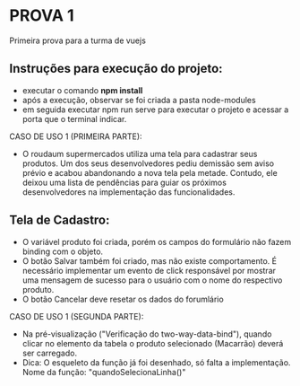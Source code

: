 # PROVA 1
Primeira prova para a turma de vuejs

## Instruções para execução do projeto:
 * executar o comando **npm install**
 * após a execução, observar se foi criada a pasta node-modules
 * em seguida executar npm run serve para executar o projeto e acessar a porta que o terminal indicar. 

CASO DE USO 1 (PRIMEIRA PARTE):
  * O roudaum supermercados utiliza uma tela para cadastrar seus produtos. Um dos seus desenvolvedores pediu demissão sem aviso prévio e acabou abandonando a nova tela pela metade. Contudo, ele deixou uma lista de pendências para guiar os próximos desenvolvedores na implementação das funcionalidades.
  
  ## Tela de Cadastro:
   * O variável produto foi criada, porém os campos do formulário não fazem binding com o objeto.
   * O botão Salvar também foi criado, mas não existe comportamento. É necessário implementar um evento de click responsável por mostrar uma mensagem de sucesso para o usuário com o nome do respectivo produto.
   * O botão Cancelar deve resetar os dados do forumlário 

CASO DE USO 1 (SEGUNDA PARTE):
   * Na pré-visualização ("Verificação do two-way-data-bind"), quando clicar no elemento da tabela o produto selecionado (Macarrão) deverá ser carregado. 
   * Dica: O esqueleto da função já foi desenhado, só falta a implementação. Nome da função:  "quandoSelecionaLinha()"  


